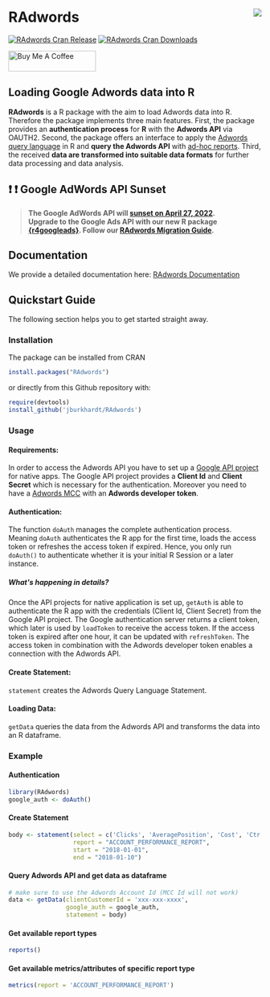 RAdwords <img src="man/figures/RAdwords.png" align="right" />
========================================================

[![RAdwords Cran Release](https://www.r-pkg.org/badges/version-last-release/RAdwords)](https://cran.r-project.org/web/packages/RAdwords/index.html) [![RAdwords Cran Downloads](https://cranlogs.r-pkg.org/badges/grand-total/RAdwords)](https://cran.r-project.org/web/packages/RAdwords/index.html)

<a href="https://www.buymeacoffee.com/banboo" target="_blank"><img src="https://cdn.buymeacoffee.com/buttons/default-orange.png" alt="Buy Me A Coffee" height="41" width="174"></a>

## Loading Google Adwords data into R

**RAdwords** is a R package with the aim to load Adwords data into R. Therefore the package implements three main features.
First, the package provides an **authentication process** for **R** with the **Adwords API** via OAUTH2.
Second, the package offers an interface to apply the [Adwords query language](https://developers.google.com/adwords/api/docs/guides/awql) in R and **query the Adwords API** with [ad-hoc reports](https://developers.google.com/adwords/api/docs/guides/reporting).
Third, the received **data are transformed into suitable data formats** for further data processing and data analysis.

## :exclamation: :exclamation: Google AdWords API Sunset

> **The Google AdWords API will [sunset on April 27, 2022](https://ads-developers.googleblog.com/2021/04/upgrade-to-google-ads-api-from-adwords.html).  
> Upgrade to the Google Ads API with our new R package [{r4googleads}](https://github.com/banboo-data/r4googleads).
> Follow our [RAdwords Migration Guide](https://banboo-data.github.io/r4googleads/articles/radwords-migration-guide.html).**

## Documentation

We provide a detailed documentation here: [RAdwords Documentation](https://jburkhardt.github.io/RAdwords/)

## Quickstart Guide

The following section helps you to get started straight away.

### Installation

The package can be installed from CRAN

```R
install.packages("RAdwords")
```

or directly from this Github repository with:

```R
require(devtools)
install_github('jburkhardt/RAdwords')
```

### Usage

#### Requirements:
In order to access the Adwords API you have to set up a [Google API project](https://developers.google.com/console/help/) for native apps. The Google API project provides a **Client Id** and **Client Secret** which is necessary for the authentication. Moreover you need to have a [Adwords MCC](https://developers.google.com/adwords/api/docs/signingup) with an **Adwords developer token**.

#### Authentication:

The function `doAuth` manages the complete authentication process. Meaning `doAuth` authenticates the R app for the first time, loads the access token or refreshes the access token if expired. Hence, you only run `doAuth()` to authenticate whether it is your initial R Session or a later instance.

##### What's happening in details?

Once the API projects for native application is set up, `getAuth` is able to authenticate the R app with the credentials (Client Id, Client Secret) from the Google API project. The Google authentication server returns a client token, which later is used by `loadToken` to receive the access token. If the access token is expired after one hour, it can be updated with `refreshToken`. The access token in combination with the Adwords developer token enables a connection with the Adwords API.

#### Create Statement:
`statement` creates the Adwords Query Language Statement.

#### Loading Data:
`getData` queries the data from the Adwords API and transforms the data into an R dataframe.

### Example

#### Authentication

```R
library(RAdwords)
google_auth <- doAuth()
```
#### Create Statement

```R
body <- statement(select = c('Clicks', 'AveragePosition', 'Cost', 'Ctr'),
                  report = "ACCOUNT_PERFORMANCE_REPORT",
                  start = "2018-01-01",
                  end = "2018-01-10")
```
#### Query Adwords API and get data as dataframe

```R
# make sure to use the Adwords Account Id (MCC Id will not work)
data <- getData(clientCustomerId = 'xxx-xxx-xxxx',
                google_auth = google_auth,
                statement = body)
```
#### Get available report types

```R
reports()
```

#### Get available metrics/attributes of specific report type

```R
metrics(report = 'ACCOUNT_PERFORMANCE_REPORT')
```